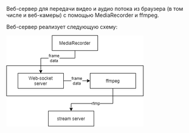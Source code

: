 Веб-сервер для передачи видео и аудио потока из браузера (в том числе и веб-камеры) с помощью MediaRecorder и ffmpeg.

Веб-сервер реализует следующую схему:

![diagram](diagram.png)